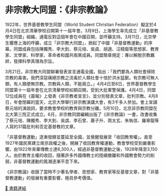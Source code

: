 # 非宗教大同盟：《非宗教論》

1922年，世界基督教學生同盟（World Student Christian Federation）擬定於4月4日在北京清華學校召開第十一屆年會。3月9日，上海學生率先成立「非基督教學生同盟」組織，通電反對這個年會在中國召開，並呼籲支持。3月11日，北京學生響應上海的呼籲，成立「非宗教大同盟」，掀起了中國「非基督教運動」的序幕。同盟成員包括陳獨秀、李大釗、蔡元培、吳虞、胡適、汪精衛等思想家、教育家、文學家、科學家、革命者和國共兩黨成員。同盟簡章規定：專以解脫宗教羈絆，發揮科學真理為宗旨。

3月21日，非宗教大同盟聯署發表宣言通電全國，指出：「我們要為人類社會掃除宗教的毒害。我們深惡痛絕宗教之流毒於人類社會十倍於洪水猛獸。有宗教可無人類，有人類便無宗教。宗教與人類，不能兩立。」4月4日至8日，世界基督教學生同盟第十一屆年會在北京清華學校如期召開，受到大批軍警保護。4月4日，同盟12位成員在《晨報》上發表《非宗教者宣言》，並分別發表文章，批判宗教。4月8日，年會閉幕的當天，北京大學舉行非宗教演講大會，有3千多人參加。會上宣讀蔡元培的演說詞，要求教會學校的教育與宗教分離。5月10日，北京非宗教同盟在北大第三院正式成立。6月，非宗教同盟編輯出版了《非宗教論》一書，改書收集了蔡元培、陳獨秀、李大釗、吳虞、李石曾、蕭子升、周太玄、朱執信、羅章龍等人寫的31篇批判和否定基督教的文章。

「非基督教運動」逐漸發酵並蔓延至全國，並覺醒發展至「收回教育權」。直至1927年國民黨建立南京政權之後，開展了收回教育權運動，教會學校受到嚴重影響。由1922年來華傳教士達8,300人，經過非基督教運動之後，1928年降至3,150人。由於教育主權的收回，隨著許多外國傳教士的陸續撤離和外國教會勢力的削弱，非基督教運動的風潮逐漸平息下來。

《非宗教論》收錄了當時不少著名學者、思想家、教育家等反基督文章，對「非基督教運動」的發展有重要影響，極具參考價值。

[:link: 書籍連結](https://taiwanebook.ncl.edu.tw/zh-tw/book/NTUL-9900013406)
